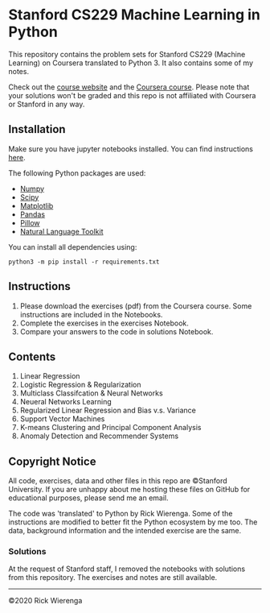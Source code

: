 # Stanford CS229 Machine Learning in Python

This repository contains the problem sets for Stanford CS229 (Machine Learning) on Coursera translated to Python 3. It also contains some of my notes.

Check out the [course website](http://cs229.stanford.edu/) and the [Coursera course](https://www.coursera.org/learn/machine-learning). Please note that your solutions won't be graded and this repo is not affiliated with Coursera or Stanford in any way.

## Installation

Make sure you have jupyter notebooks installed. You can find instructions [here](https://jupyter.org/install).

The following Python packages are used:

- [Numpy](https://www.numpy.org)
- [Scipy](https://www.scipy.org)
- [Matplotlib](https://matplotlib.org)
- [Pandas](https://pandas.pydata.org)
- [Pillow](https://python-pillow.org)
- [Natural Language Toolkit](http://www.nltk.org)

You can install all dependencies using:

```shell
python3 -m pip install -r requirements.txt
```

## Instructions

1. Please download the exercises (pdf) from the Coursera course. Some instructions are included in the Notebooks.
2. Complete the exercises in the exercises Notebook.
3. Compare your answers to the code in solutions Notebook.

## Contents

1. Linear Regression
2. Logistic Regression & Regularization
3. Multiclass Classifcation & Neural Networks
4. Neueral Networks Learning
5. Regularized Linear Regression and Bias v.s. Variance
6. Support Vector Machines
7. K-means Clustering and Principal Component Analysis
8. Anomaly Detection and Recommender Systems

## Copyright Notice

All code, exercises, data and other files in this repo are ©Stanford University. If you are unhappy about me hosting these files on GitHub for educational purposes, please send me an email.

The code was 'translated' to Python by Rick Wierenga. Some of the instructions are modified to better fit the Python ecosystem by me too. The data, background information and the intended exercise are the same.

### Solutions

At the request of Stanford staff, I removed the notebooks with solutions from this repository. The exercises and notes are still available.

---

&copy;2020 Rick Wierenga
